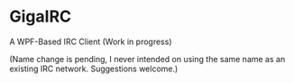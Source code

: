 # GigaIRC

A WPF-Based IRC Client (Work in progress)

(Name change is pending, I never intended on using the same name as an existing IRC network. Suggestions welcome.)

